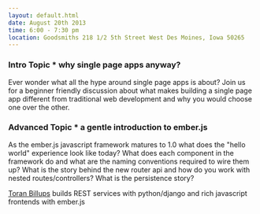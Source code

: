 ```yaml
---
layout: default.html
date: August 20th 2013
time: 6:00 - 7:30 pm
location: Goodsmiths 218 1/2 5th Street West Des Moines, Iowa 50265
---
```


### Intro Topic * why single page apps anyway?

Ever wonder what all the hype around single page apps is about? Join us for a beginner friendly discussion about what makes building a single page app different from traditional web development and why you would choose one over the other.

### Advanced Topic * a gentle introduction to ember.js

As the ember.js javascript framework matures to 1.0 what does the "hello world" experience look like today? What does each component in the framework do and what are the naming conventions required to wire them up? What is the story behind the new router api and how do you work with nested routes/controllers? What is the persistence story?

[Toran Billups](https://twitter.com/toranb) builds REST services with python/django and rich javascript frontends with ember.js
